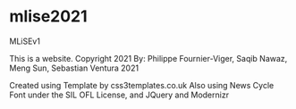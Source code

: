# mlise2021
MLiSEv1

This is a website.
Copyright 2021
By: Philippe Fournier-Viger, Saqib Nawaz, Meng Sun, Sebastian Ventura 2021

Created using Template by css3templates.co.uk
Also using News Cycle Font under the SIL OFL License, and JQuery and Modernizr

